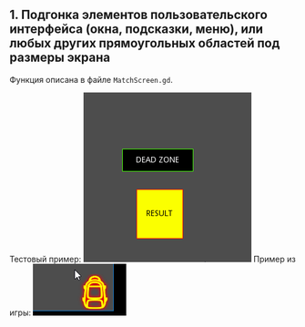 ## 1. Подгонка элементов пользовательского интерфейса (окна, подсказки, меню), или любых других прямоугольных областей под размеры экрана
Функция описана в файле `MatchScreen.gd`.

Тестовый пример:
![](match_screen.gif)    Пример из игры:
![](match_screen_ingame.gif)
